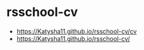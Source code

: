 # rsschool-cv
* https://Katysha11.github.io/rsschool-cv/cv
* https://Katysha11.github.io/rsschool-cv/
